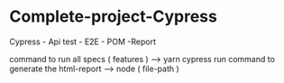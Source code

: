 # Complete-project-Cypress
Cypress - Api test - E2E  -  POM -Report 

command to run all specs ( features ) --> yarn cypress run
command to generate the html-report --> node ( file-path )

